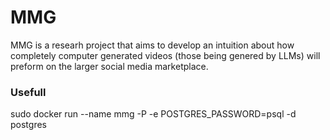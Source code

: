 # MMG
MMG is a researh project that aims to develop an intuition about how completely computer generated videos (those being genered by LLMs) will preform on the larger social media marketplace.

### Usefull
sudo docker run --name mmg -P -e POSTGRES_PASSWORD=psql -d postgres
